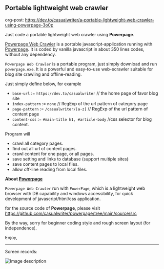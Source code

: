 ## Portable lightweight web crawler


org-post: https://dev.to/casualwriter/a-portable-lightweight-web-crawler-using-powerpage-3o0p

Just code a portable lightweight web crawler using **Powerpage**. 

[Powerpage Web Crawler](https://github.com/casualwriter/powerpage-web-crawler) is a 
portable javascript-application running with [Powerpage](https://github.com/casualwriter/powerpage). 
It is coded by vanilla javascript in about 350 lines codes, without any dependency.

`Powerpage Web Crawler` is a portable program, just simply download and run `powerpage.exe`. 
It is a powerful and easy-to-use web-scrawler suitable for blog site crawling and offline-reading.

Just simply define below, for example

* `base-url` := `https://dev.to/casualwriter`  // the home page of favor blog site
* `index-pattern` := `none`  // RegExp of the url pattern of category page
* `page-pattern` := `/casualwriter/[a-z]` // RegExp of the url pattern of content page
* `content-css` := `#main-title h1, #article-body`  //css selector for blog content. 

Program will
 
* crawl all category pages.
* find out all url of content pages.
* crawl content for one page, or all pages. 
* save setting and links to database (support multiple sites)
* save content pages to local files.
* allow off-line reading from local files.

**About [Powerpage](https://github.com/casualwriter/powerpage)** 

 `Powerpage Web Crawler` run with `PowerPage`, which is a lightweight web browser with DB capability and windows accessibility, for quick development of javascript/html/css application. 

for the source code of **Powerpage**, please visit https://github.com/casualwriter/powerpage/tree/main/source/src


By the way, sorry for beginner coding style and rough screen layout (for independence). 


Enjoy,


----
Screen records:

![Image description](https://dev-to-uploads.s3.amazonaws.com/uploads/articles/kdc3tpb1hwoc47i6jcsq.gif)







